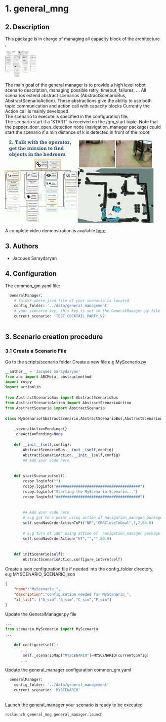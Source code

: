 # 1. general_mng

## 2. Description
This package is in charge of managing all capacity block of the architecture 
,

<img src="img/archi.png" alt="General Architecture" width="100px" >

The main goal of the general manager is to provide a high level robot scenario description, managing possible retry, timeout, failures, ...
All scenarios extend abstract scenarios (AbstractScenarioBus, AbstractScenarioAction). These abstractions give the ability to use both topic communication and action call with capacity blocks
Currently the Action call is mainly developed. <br/>
The scenario to execute is specified in the configuration file.<br/>
The scenario start if a 'START' is received on the /gm_start topic. Note that the pepper_door_open_detection node (navigation_manager package) could start the scenario if a min distance of k is detected in front of the robot.


![Sample Face Recognition](img/archi.gif "General Architecture in the robocup context") 


A complete video demonstration is available [here](https://youtu.be/rouCK6CH_eM)

## 3. Authors
* Jacques Saraydaryan

## 4.  Configuration 

The common_gm.yaml file:
```python
  GeneralManager:
    # folder where json file of your scenario is located
    config_folder: '../data/general_management'
    # your scenario key, this key is set in the GeneralManager.py file when your scenario is created
    current_scenario: 'TEST_COCKTAIL_PARTY_V2'
  
```

## 3.  Scenario creation procedure

### 3.1 Create a Scenario File
Go to the scripts/scenario folder
Create a new file e.g MyScenario.py

```python
__author__ = 'Jacques Saraydaryan'
from abc import ABCMeta, abstractmethod
import rospy
import actionlib

from AbstractScenarioBus import AbstractScenarioBus
from AbstractScenarioAction import AbstractScenarioAction
from AbstractScenario import AbstractScenario

class MyScenario(AbstractScenario,AbstractScenarioBus,AbstractScenarioAction):

    _severalActionPending={}
    _oneActionPending=None

    def __init__(self,config):
        AbstractScenarioBus.__init__(self,config)
        AbstractScenarioAction.__init__(self,config)
        ## Add your code here


    def startScenario(self):
        rospy.loginfo("")
        rospy.loginfo("######################################")
        rospy.loginfo("Starting the MyScenario Scenario...")
        rospy.loginfo("######################################")
        
        
        ## Add your code here
        # e.g got to a point using action of navigation_manager package
        self.sendNavOrderActionToPt("NP","CRRCloseToGoal",7,7,60.0)
        
        # e.g turn of 180° using action of  navigation_manager package
        self.sendNavOrderAction("NT","","",60.0)
        

    def initScenario(self):
        AbstractScenarioAction.configure_intern(self)

```

Create a json configuration file if needed into the config_folder directory, e.g MYSCENARIO_SCENARIO.json
```json
{
    "name":"MyScenario_",
    "description":"configuration needed for MyScenario_",
    "it_list": ["A_sim","B_sim","C_sim","F_sim"]
}
```


Update the GeneralManager.py file
```python
...
from scenario.MyScenario import MyScenario
...

    def configure(self):
       ...
        self._scenarioMap["MYSCENARIO"]=MYSCENARIO(currentConfig)
       ...

```

Update the general_manager configuration  common_gm.yaml

```python
  GeneralManager:
    config_folder: '../data/general_management'
    current_scenario: 'MYSCENARIO'
  
```

Launch the general_manager your scenario is ready to be executed
```
roslaunch general_mng general_manager.launch
```



